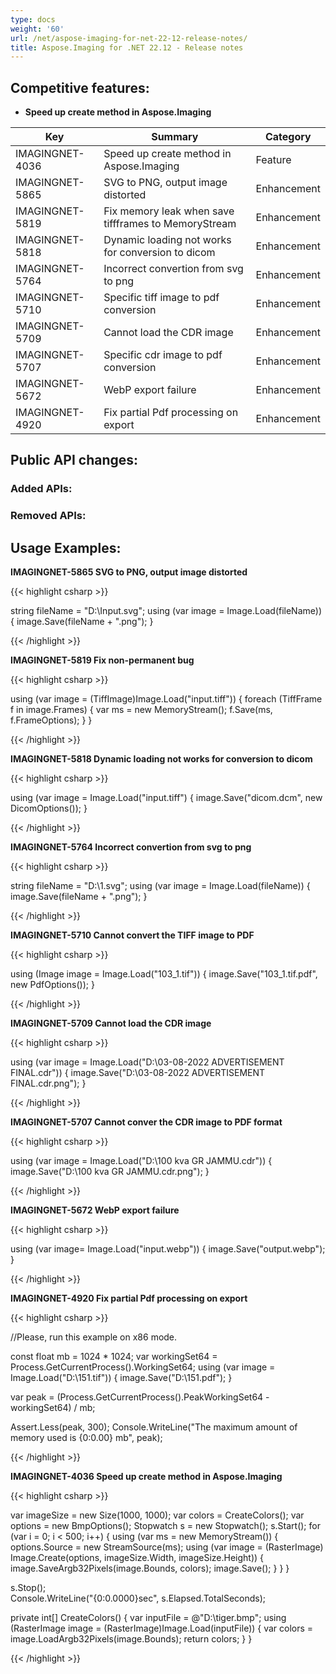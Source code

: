 ```yaml
---
type: docs
weight: '60'
url: /net/aspose-imaging-for-net-22-12-release-notes/
title: Aspose.Imaging for .NET 22.12 - Release notes
---
```


## Competitive features:

- **Speed up create method in Aspose.Imaging**

| **Key**         | **Summary**                                                                                                                                                              | **Category** |
|-----------------|--------------------------------------------------------------------------------------------------------------------------------------------------------------------------|--------------|
| IMAGINGNET-4036 | Speed up create method in Aspose.Imaging                                                                                                                                  | Feature      |
| IMAGINGNET-5865 | SVG to PNG, output image distorted                                                                                                                                  | Enhancement      |
| IMAGINGNET-5819 | Fix memory leak when save tiffframes to MemoryStream                                                                                                                                  | Enhancement      |
| IMAGINGNET-5818 | Dynamic loading not works for conversion to dicom                                                                                                                                  | Enhancement      |
| IMAGINGNET-5764 | Incorrect convertion from svg to png                                                                                                                                  | Enhancement      |
| IMAGINGNET-5710 | Specific tiff image to pdf conversion                                                                                                                                  | Enhancement      |
| IMAGINGNET-5709 | Cannot load the CDR image                                                                                                                                  | Enhancement      |
| IMAGINGNET-5707 | Specific cdr image to pdf conversion                                                                                                                                  | Enhancement      |
| IMAGINGNET-5672 | WebP export  failure                                                                                                                                  | Enhancement      |
| IMAGINGNET-4920 | Fix partial Pdf processing on export                                                                                                                                  | Enhancement      |

## Public API changes:

### Added APIs:



### Removed APIs:

## Usage Examples:

**IMAGINGNET-5865 SVG to PNG, output image distorted**

{{< highlight csharp >}}

string fileName = "D:\\Input.svg";
using (var image = Image.Load(fileName))
{
    image.Save(fileName + ".png");
}

{{< /highlight >}}

**IMAGINGNET-5819 Fix non-permanent bug**

{{< highlight csharp >}}

using (var image = (TiffImage)Image.Load("input.tiff"))
{
    foreach (TiffFrame f in image.Frames)
    {
        var ms = new MemoryStream();
        f.Save(ms, f.FrameOptions);
    }
}

{{< /highlight >}}

**IMAGINGNET-5818 Dynamic loading not works for conversion to dicom**

{{< highlight csharp >}}

using (var image = Image.Load("input.tiff")
{
    image.Save("dicom.dcm", new DicomOptions());
}

{{< /highlight >}}

**IMAGINGNET-5764 Incorrect convertion from svg to png**

{{< highlight csharp >}}

string fileName = "D:\\1.svg";
using (var image = Image.Load(fileName))
{
    image.Save(fileName + ".png");
}

{{< /highlight >}}

**IMAGINGNET-5710 Cannot convert the TIFF image to PDF**

{{< highlight csharp >}}

using (Image image = Image.Load("103_1.tif"))
{
    image.Save("103_1.tif.pdf", new PdfOptions());
}

{{< /highlight >}}

**IMAGINGNET-5709 Cannot load the CDR image**

{{< highlight csharp >}}

using (var image = Image.Load("D:\\03-08-2022 ADVERTISEMENT FINAL.cdr"))
{
    image.Save("D:\\03-08-2022 ADVERTISEMENT FINAL.cdr.png");
}

{{< /highlight >}}

**IMAGINGNET-5707 Cannot conver the CDR image to PDF format**

{{< highlight csharp >}}

using (var image = Image.Load("D:\\100 kva  GR JAMMU.cdr"))
{
    image.Save("D:\\100 kva  GR JAMMU.cdr.png");
}

{{< /highlight >}}

**IMAGINGNET-5672 WebP export  failure**

{{< highlight csharp >}}

using (var image= Image.Load("input.webp"))
{
    image.Save("output.webp");
}

{{< /highlight >}}

**IMAGINGNET-4920 Fix partial Pdf processing on export**

{{< highlight csharp >}}

//Please, run this example on x86 mode.

const float mb = 1024 * 1024;
var workingSet64 = Process.GetCurrentProcess().WorkingSet64;
using (var image = Image.Load("D:\\151.tif"))
{
    image.Save("D:\\151.pdf");
}

var peak = (Process.GetCurrentProcess().PeakWorkingSet64 - workingSet64) / mb;

Assert.Less(peak, 300);
Console.WriteLine("The maximum amount of memory used is {0:0.00} mb", peak);

{{< /highlight >}}

**IMAGINGNET-4036 Speed up create method in Aspose.Imaging**

{{< highlight csharp >}}

var imageSize = new Size(1000, 1000);
var colors = CreateColors();
var options = new BmpOptions();
Stopwatch s = new Stopwatch();
s.Start();
for (var i = 0; i < 500; i++)
{
    using (var ms = new MemoryStream())
    {
        options.Source = new StreamSource(ms);
        using (var image = (RasterImage) Image.Create(options, imageSize.Width, imageSize.Height))
        {
            image.SaveArgb32Pixels(image.Bounds, colors);
            image.Save();
        }
    }
}

s.Stop();    
Console.WriteLine("{0:0.0000}sec", s.Elapsed.TotalSeconds);



private int[] CreateColors()
{
    var inputFile = @"D:\tiger.bmp";
    using (RasterImage image = (RasterImage)Image.Load(inputFile))
    {
        var colors = image.LoadArgb32Pixels(image.Bounds);
        return colors;
    }
}

{{< /highlight >}}

